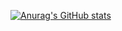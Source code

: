 [![Anurag's GitHub stats](https://github-readme-stats.vercel.app/api?username=SnowyField1906)](https://github.com/anuraghazra/github-readme-stats)
